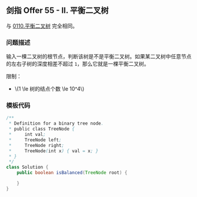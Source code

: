 <script src="https://cdn.bootcss.com/mathjax/2.7.7/MathJax.js?config=TeX-AMS-MML_HTMLorMML"></script>

## 剑指 Offer 55 - II. 平衡二叉树

与 [0110.平衡二叉树](../leetcode/tree/0110.平衡二叉树.md) 完全相同。

### 问题描述

输入一棵二叉树的根节点，判断该树是不是平衡二叉树。如果某二叉树中任意节点的左右子树的深度相差不超过 `1`，那么它就是一棵平衡二叉树。

限制：

* \\(1 \le 树的结点个数 \le 10^4\\)

### 模板代码

``` java
/**
 * Definition for a binary tree node.
 * public class TreeNode {
 *     int val;
 *     TreeNode left;
 *     TreeNode right;
 *     TreeNode(int x) { val = x; }
 * }
 */
class Solution {
    public boolean isBalanced(TreeNode root) {

    }
}
```
